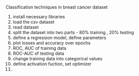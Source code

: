 Classification techniques in breast cancer dataset
1. install necessary libraries
2. load the csv dataset
3. read dataset
4. split the dataset into two parts - 80% training , 20% testing
5. define a regression model, define parameters
6. plot losses and accuracy over epochs
7. ROC, AUC of training data
8. ROC-AUC of testing data
9. change training data into categorical values
10. define activation fuction, set optimizer
11. 
